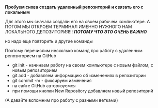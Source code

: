 
**Пробуем снова создать удаленный репозиторий и связать его с локальным**

Для этого мы сначала создали его на своем рабочем компьютере.
А ПОТОМ МЫ ОТКРОЕМ ТЕРМИНАЛ ИМЕННО НУЖНОГО НАМ ЛОКАЛЬНОГО ДЕПОЗИТОРИЯ!!!
***ПОТОМУ ЧТО ЭТО ОЧЕНЬ ВАЖНО***

но надо еще повторить и другие команды

Поэтому перечислим несколько команд про работу с удаленным репозиторием на GitHub

* git init - начинаем работу на своем компьютере с новым файлом, с новым репозиторием
* git add - добавляем информацию об изменениях в репозитории
* git commit -m - фиксируем изменения
* на сайте GitHub авторизуемся
* при помощи кнопки New Repository добавляем новый репозиторий

(А давайте вспомним про работу с разными ветками)

